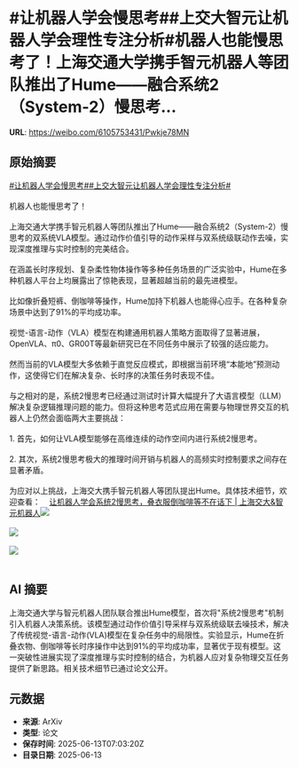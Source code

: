 # #让机器人学会慢思考##上交大智元让机器人学会理性专注分析#机器人也能慢思考了！上海交通大学携手智元机器人等团队推出了Hume——融合系统2（System-2）慢思考...

**URL**: https://weibo.com/6105753431/Pwkje78MN

## 原始摘要

<a href="https://m.weibo.cn/search?containerid=231522type%3D1%26t%3D10%26q%3D%23%E8%AE%A9%E6%9C%BA%E5%99%A8%E4%BA%BA%E5%AD%A6%E4%BC%9A%E6%85%A2%E6%80%9D%E8%80%83%23&amp;extparam=%23%E8%AE%A9%E6%9C%BA%E5%99%A8%E4%BA%BA%E5%AD%A6%E4%BC%9A%E6%85%A2%E6%80%9D%E8%80%83%23" data-hide=""><span class="surl-text">#让机器人学会慢思考#</span></a><a href="https://m.weibo.cn/search?containerid=231522type%3D1%26t%3D10%26q%3D%23%E4%B8%8A%E4%BA%A4%E5%A4%A7%E6%99%BA%E5%85%83%E8%AE%A9%E6%9C%BA%E5%99%A8%E4%BA%BA%E5%AD%A6%E4%BC%9A%E7%90%86%E6%80%A7%E4%B8%93%E6%B3%A8%E5%88%86%E6%9E%90%23&amp;extparam=%23%E4%B8%8A%E4%BA%A4%E5%A4%A7%E6%99%BA%E5%85%83%E8%AE%A9%E6%9C%BA%E5%99%A8%E4%BA%BA%E5%AD%A6%E4%BC%9A%E7%90%86%E6%80%A7%E4%B8%93%E6%B3%A8%E5%88%86%E6%9E%90%23" data-hide=""><span class="surl-text">#上交大智元让机器人学会理性专注分析#</span></a><br><br>机器人也能慢思考了！<br><br>上海交通大学携手智元机器人等团队推出了Hume——融合系统2（System-2）慢思考的双系统VLA模型。通过动作价值引导的动作采样与双系统级联动作去噪，实现深度推理与实时控制的完美结合。<br><br>在涵盖长时序规划、复杂柔性物体操作等多种任务场景的广泛实验中，Hume在多种机器人平台上均展露出了惊艳表现，显著超越当前的最先进模型。<br><br>比如像折叠短裤、倒咖啡等操作，Hume加持下机器人也能得心应手。在各种复杂场景中达到了91%的平均成功率。<br><br>视觉-语言-动作（VLA）模型在构建通用机器人策略方面取得了显著进展，OpenVLA、π0、GR00T等最新研究已在不同任务中展示了较强的适应能力。<br><br>然而当前的VLA模型大多依赖于直觉反应模式，即根据当前环境“本能地”预测动作，这使得它们在解决复杂、长时序的决策任务时表现不佳。<br><br>与之相对的是，系统2慢思考已经通过测试时计算大幅提升了大语言模型（LLM）解决复杂逻辑推理问题的能力。但将这种思考范式应用在需要与物理世界交互的机器人上仍然会面临两大主要挑战：<br><br>1. 首先，如何让VLA模型能够在高维连续的动作空间内进行系统2慢思考。<br><br>2. 其次，系统2慢思考极大的推理时间开销与机器人的高频实时控制要求之间存在显著矛盾。<br><br>为应对以上挑战，上海交大携手智元机器人等团队提出Hume。具体技术细节，欢迎查看：<a href="https://weibo.cn/sinaurl?u=https%3A%2F%2Fmp.weixin.qq.com%2Fs%2FTd_GCgk4pGmUX0XPcTAjdw" data-hide=""><span class="url-icon"><img style="width: 1rem;height: 1rem" src="https://h5.sinaimg.cn/upload/2015/09/25/3/timeline_card_small_web_default.png" referrerpolicy="no-referrer"></span><span class="surl-text">让机器人学会系统2慢思考，叠衣服倒咖啡等不在话下 | 上海交大&amp;智元机器人</span></a><img style="" src="https://tvax4.sinaimg.cn/large/006Fd7o3gy1i2dklccb03j30q00h4to3.jpg" referrerpolicy="no-referrer"><br><br><img style="" src="https://tvax2.sinaimg.cn/large/006Fd7o3gy1i2dkldngxuj30p00aytin.jpg" referrerpolicy="no-referrer"><br><br><img style="" src="https://tvax2.sinaimg.cn/large/006Fd7o3gy1i2dklffom6j30oo09wtfn.jpg" referrerpolicy="no-referrer"><br><br>

## AI 摘要

上海交通大学与智元机器人团队联合推出Hume模型，首次将"系统2慢思考"机制引入机器人决策系统。该模型通过动作价值引导采样与双系统级联去噪技术，解决了传统视觉-语言-动作(VLA)模型在复杂任务中的局限性。实验显示，Hume在折叠衣物、倒咖啡等长时序操作中达到91%的平均成功率，显著优于现有模型。这一突破性进展实现了深度推理与实时控制的结合，为机器人应对复杂物理交互任务提供了新思路。相关技术细节已通过论文公开。

## 元数据

- **来源**: ArXiv
- **类型**: 论文
- **保存时间**: 2025-06-13T07:03:20Z
- **目录日期**: 2025-06-13

